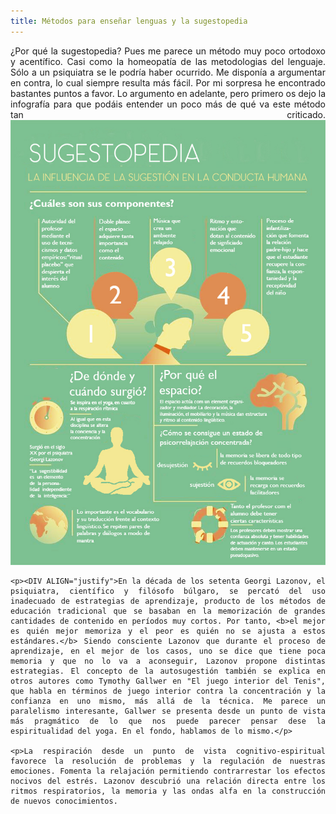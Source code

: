 ```yaml
---
title: Métodos para enseñar lenguas y la sugestopedia
---
```

<P><DIV ALIGN="justify"> ¿Por qué la sugestopedia? Pues me parece un método muy poco ortodoxo y acentífico. Casi como la homeopatía de las metodologias del lenguaje. Sólo a un psiquiatra se le podría haber ocurrido. Me disponía a argumentar en contra, lo cual siempre resulta más fácil. Por mi sorpresa he encontrado bastantes puntos a favor. Lo argumento en adelante, pero primero os dejo la infografía para que podáis entender un poco más de qué va este método tan criticado. 

<img src="img/Sugestopedia.jpg" alt="Sugestopedia">


    <p><DIV ALIGN="justify">En la década de los setenta Georgi Lazonov, el psiquiatra, científico y filósofo búlgaro, se percató del uso inadecuado de estrategias de aprendizaje, producto de los métodos de educación tradicional que se basaban en la memorización de grandes cantidades de contenido en períodos muy cortos. Por tanto, <b>el mejor es quién mejor memoriza y el peor es quién no se ajusta a estos estándares.</b> Siendo consciente Lazonov que durante el proceso de aprendizaje, en el mejor de los casos, uno se dice que tiene poca memoria y que no lo va a aconseguir, Lazonov propone distintas estrategias. El concepto de la autosugestión también se explica en otros autores como Tymothy Gallwer en "El juego interior del Tenis", que habla en términos de juego interior contra la concentración y la confianza en uno mismo, más allá de la técnica. Me parece un paralelismo interesante, Gallwer se presenta desde un punto de vista más pragmático de lo que nos puede parecer pensar dese la espiritualidad del yoga. En el fondo, hablamos de lo mismo.</p>

    <p>La respiración desde un punto de vista cognitivo-espiritual favorece la resolución de problemas y la regulación de nuestras emociones. Fomenta la relajación permitiendo contrarrestar los efectos nocivos del estrés. Lazonov descubrió una relación directa entre los ritmos respiratorios, la memoria y las ondas alfa en la construcción de nuevos conocimientos. 
    
